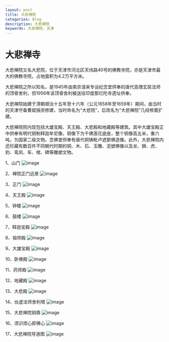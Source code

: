 ```yaml
---
layout: post
title: 大悲禅院
categories: Blog
description: 大悲禅院
keywords: 大悲禅院，天津
---
```


# 大悲禅寺

大悲禅院又名大悲院，位于天津市河北区天纬路40号的佛教寺院，亦是天津市最大的佛教寺院，占地面积为4.2万平方米。

大悲禅院之所以知名，是1945年由南京请来专设纪念堂供奉的唐代高僧玄奘法师的顶骨舍利，但1956年该顶骨舍利被送往印度那烂陀寺遗址供奉。

大悲禅院始建于清朝顺治十五年至十六年（公元1658年至1659年）期间，由当时的天津守备曹斌捐资修建，当时命名为“大悲院”，后改名为“大悲禅院”几经修葺扩建。

大悲禅院院内现包括大雄宝殿、天王殿、大悲殿和地藏殿等建筑。其中大雄宝殿正中供奉有明代铜制释迦牟尼像，铜像下为千佛莲花底座，整个铜像高五米，重六吨，为国家二级文物。念佛堂供奉有唐代铜铸毗卢遮那佛造像。此外，大悲禅院内还珍藏有数百件不同朝代时期的铜、木、石、玉雕、泥塑佛像以及龙、狮、虎、豹、鸾凤、车、棺、碑等雕塑文物。

1、山门
![image](https://github.com/weakchen007/aiwv.github.io/assets/58799395/467f37cc-25e8-451a-bb71-cdb319fbcc23)

2、禅院正门远景
![image](https://github.com/weakchen007/aiwv.github.io/assets/58799395/08a45941-2ef5-472b-8703-f1e6bf1df320)

3、正门
![image](https://github.com/weakchen007/aiwv.github.io/assets/58799395/c0ac2105-0826-47fa-b431-65b1ce025240)

4、天王殿
![image](https://github.com/weakchen007/aiwv.github.io/assets/58799395/37729846-3c4c-48cd-b16a-41add89ef6c4)

5、钟楼
![image](https://github.com/weakchen007/aiwv.github.io/assets/58799395/aad0dbf5-fccd-45a0-b980-c42c3e38fec9)

6、鼓楼
![image](https://github.com/weakchen007/aiwv.github.io/assets/58799395/63c9a962-1755-4aa6-a0ab-c63398a47204)

7、释迦宝殿
![image](https://github.com/weakchen007/aiwv.github.io/assets/58799395/a44338b5-83a7-40d1-974b-d21392329346)

8、祖师殿
![image](https://github.com/weakchen007/aiwv.github.io/assets/58799395/4857d411-c07f-4028-9cae-4f7ae32a1388)

9、大雄宝殿
![image](https://github.com/weakchen007/aiwv.github.io/assets/58799395/2e5c6a3a-fd78-494d-b55c-da86de1e215c)

10、卧佛殿
![image](https://github.com/weakchen007/aiwv.github.io/assets/58799395/783d684e-d7e1-4b19-9c68-cff2f2304b41)

11、药师殿
![image](https://github.com/weakchen007/aiwv.github.io/assets/58799395/24245003-a5a4-49ed-af56-c02ce437c71e)

12、地藏殿
![image](https://github.com/weakchen007/aiwv.github.io/assets/58799395/7002a7bc-4a83-4b03-88b8-90e5f2446ded)

13、大悲殿
![image](https://github.com/weakchen007/aiwv.github.io/assets/58799395/b019bfdc-fafc-41b1-95ad-cc2930b7bc27)

14、倓虚法师舍利塔
![image](https://github.com/weakchen007/aiwv.github.io/assets/58799395/dfae2b31-9203-4a71-aaf7-e604e34747da)

15、大悲禅院铜鼎
![image](https://github.com/weakchen007/aiwv.github.io/assets/58799395/28009333-f514-4f15-b012-4855c4863e64)

16、须识烦心即佛心
![image](https://github.com/weakchen007/aiwv.github.io/assets/58799395/bd85608c-c026-49d5-8994-f4f73033aee2)

17、大悲禅院导游图
![image](https://github.com/weakchen007/aiwv.github.io/assets/58799395/5a65ffe6-6f5d-4cf8-92cc-f196d174b3ac)








